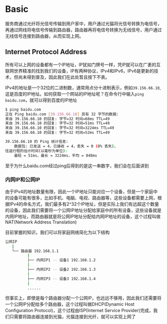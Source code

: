 # Basic

服务商通过光纤将光信号传输到用户家中，用户通过光猫将光信号转换为电信号，再通过网线将电信号传输到路由器，路由器再将电信号转换为无线信号，用户通过无线信号连接到路由器，从而实现上网。

## Internet Protocol Address

所有可以上网的设备都有一个IP地址，IP犹如门牌号一样，凭IP就可以在广袤的互联网世界精准的找到我们的设备，IP有两种协议，IPv4和IPv6，IPv6是更新的技术，但尚未得到普及，因此我们在此处暂且按下不表。

IPv4的地址是一个32位的二进制数，通常用点分十进制表示，例如`39.156.66.10`, 这是百度的IP地址。如何获取一个网站的IP地址呢？在命令行中输入`ping baidu.com`，就可以得到百度的IP地址

```bash
$ ping baidu.com
正在 Ping baidu.com [39.156.66.10] 具有 32 字节的数据:
来自 39.156.66.10 的回复: 字节=32 时间=68ms TTL=49
来自 39.156.66.10 的回复: 字节=32 时间=51ms TTL=49
来自 39.156.66.10 的回复: 字节=32 时间=3224ms TTL=49
来自 39.156.66.10 的回复: 字节=32 时间=52ms TTL=49

39.156.66.10 的 Ping 统计信息:
    数据包: 已发送 = 4，已接收 = 4，丢失 = 0 (0% 丢失)，
往返行程的估计时间(以毫秒为单位):
    最短 = 51ms，最长 = 3224ms，平均 = 848ms
```

至于为什么baidu.com经过ping后得到的是这一串数字，我们会在后面讲到

### 内网IP和公网IP

由于IPv4的地址数量有限，因此一个IP地址只能对应一个设备，但是一个家庭中的设备可能有很多，比如手机、电脑、电视、路由器等，这些设备都需要上网，根据IPv4的命名方式，我们最多有2^32个IP地址，但是实际上我们有远超这个数量的设备，因此我们需要将一个公网IP地址分配给家庭中的所有设备，这些设备就是内网IP地址，而路由器就是将公网IP地址分配给内网IP地址的设备，这个过程叫做NAT(Network Address Translation)

目前掌握的知识，我们可以将家庭网络简化为以下结构

```bash
公网IP
   |
   └── 路由器 192.168.1.1
          |
          ├── 内网IP1 -- 设备1 192.168.1.2
          |
          ├── 内网IP2 -- 设备2 192.168.1.3
          |
          ├── 内网IP3 -- 设备3 192.168.1.4
          |
          ......
```

但事实上，即使是每个路由器分配一个公网IP，也远远不够用，因此我们还需要将一个公网IP分配给多个路由器，这个过程叫做DHCP(Dynamic Host Configuration Protocol)，这个过程由ISP(Internet Service Provider)完成，我们只需要将路由器连接到光猫，光猫连接到光纤，就可以实现上网了

